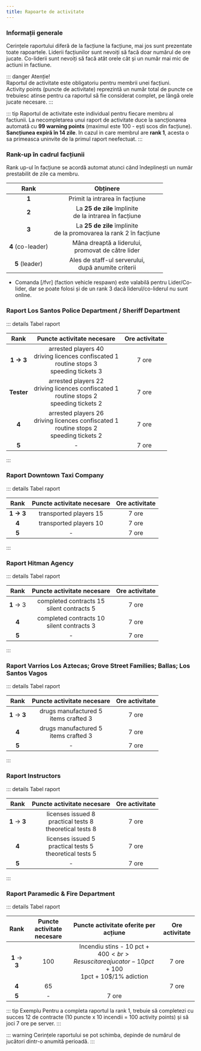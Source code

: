 ```yaml
---
title: Rapoarte de activitate
---
```


### Informații generale

Cerințele raportului diferă de la facțiune la facțiune, mai jos sunt prezentate toate rapoartele.
Liderii facțiunilor sunt nevoiți să facă doar numărul de ore jucate. Co-liderii sunt nevoiți să facă atât orele cât și un număr mai mic de actiuni in factiune.

::: danger Atenție!  
Raportul de activitate este obligatoriu pentru membrii unei facțiuni.  
Activity points (puncte de activitate) reprezintă un număr total de puncte ce trebuiesc atinse pentru ca raportul să fie considerat complet, pe lângă orele jucate necesare.
:::

::: tip
Raportul de activitate este individual pentru fiecare membru al factiunii. 
La necompletarea unui raport de activitate duce la sancționarea automată cu **99 warning points** (maximul este 100 - ești scos din facțiune).  
**Sancțiunea expiră în 14 zile**. In cazul in care membrul are **rank 1**, acesta o sa primeasca uninvite de la primul raport neefectuat.
:::

### Rank-up în cadrul facțiunii

Rank up-ul în facțiune se acordă automat atunci când îndeplinești un număr prestabilit de zile ca membru.

| Rank | Obținere |
| :-----------: | :-----------: |
| **1** | Primit la intrarea în facțiune | 
| **2** | La **25 de zile** împlinite<br>de la intrarea în facțiune | 
| **3** | La **25 de zile** împlinite<br>de la promovarea la rank 2 în facțiune | 
| **4** (co-leader) | Mâna dreaptă a liderului,<br> promovat de către lider | 
| **5** (leader) | Ales de staff-ul serverului,<br> după anumite criterii | 

* Comanda [/fvr] (faction vehicle respawn) este valabilă pentru Lider/Co-lider, dar se poate folosi și de un rank 3 dacă liderul/co-liderul nu sunt online.

### Raport <Color hex="#64A1D5">Los Santos Police Department</Color> / <Color hex="#416c41">Sheriff Department</Color>

::: details Tabel raport  

| Rank | Puncte activitate necesare | Ore activitate |
| :-----------: | :-----------: | :-----------: |
| **1 -> 3** | arrested players 40<br> driving licences confiscated 1<br> routine stops 3<br> speeding tickets 3 | 7 ore |
| **Tester** | arrested players 22<br> driving licences confiscated 1<br> routine stops 2<br> speeding tickets 2 | 7 ore |
| **4** | arrested players 26<br> driving licences confiscated 1<br> routine stops 2<br> speeding tickets 2 | 7 ore |
| **5** | - | 7 ore |

:::

### Raport <Color hex="#EBF481">Downtown Taxi Company</Color>

::: details Tabel raport    

| Rank | Puncte activitate necesare | Ore activitate |
| :-----------: | :-----------: | :-----------: |
| **1 -> 3** | transported players 15 | 7 ore |
| **4** | transported players 10 | 7 ore |
| **5** | - | 7 ore |

:::

### Raport <Color hex="#E34343">Hitman Agency</Color>

::: details Tabel raport  

| Rank | Puncte activitate necesare | Ore activitate |
| :-----------: | :-----------: | :-----------: |
| **1** -> 3 | completed contracts 15<br> silent contracts 5 | 7 ore |
| **4** | completed contracts 10<br> silent contracts 3 | 7 ore |
| **5** | - | 7 ore |

:::

### Raport <Color hex="#5EABD2">Varrios Los Aztecas</Color>; <Color hex="#6DBC6E">Grove Street Families</Color>; <Color hex="#A379B5">Ballas</Color>; <Color hex="#C9A66A">Los Santos Vagos</Color>

::: details Tabel raport  

| Rank | Puncte activitate necesare | Ore activitate |
| :-----------: | :-----------: | :-----------: |
| **1** -> **3** | drugs manufactured 5<br> items crafted 3 | 7 ore |
| **4** | drugs manufactured 5<br> items crafted 3 | 7 ore |
| **5** | - | 7 ore |

:::

### Raport <Color hex="#a9e5a9">Instructors</Color>

::: details Tabel raport  

| Rank | Puncte activitate necesare | Ore activitate |
| :-----------: | :-----------: | :-----------: |
| **1** -> **3** | licenses issued 8<br> practical tests 8<br> theoretical tests 8 | 7 ore |
| **4** | licenses issued 5<br> practical tests 5<br> theoretical tests 5 | 7 ore |
| **5** | - | 7 ore |

:::

### Raport <Color hex="#e98a9e">Paramedic & Fire Department</Color>

::: details Tabel raport  

| Rank | Puncte activitate necesare | Puncte activitate oferite per acțiune | Ore activitate |
| :-----------: | :-----------: | :-----------: | :-----------: |
| **1** -> **3** | 100 | Incendiu stins - 10 pct + 400$<br> Resuscitarea jucator - 10 pct + 100$<br> 1pct + 10$/1% adiction  | 7 ore |
| **4** | 65 | | 7 ore |
| **5** | - | 7 ore |

::: tip Exemplu
Pentru a completa raportul la rank 1, trebuie să completezi cu succes 12 de contracte (10 puncte x 10 incendii = 100 activity points) și să joci 7 ore pe server.
:::


::: warning 
Cerințele raportului se pot schimba, depinde de numărul de jucători dintr-o anumită perioadă.
:::
